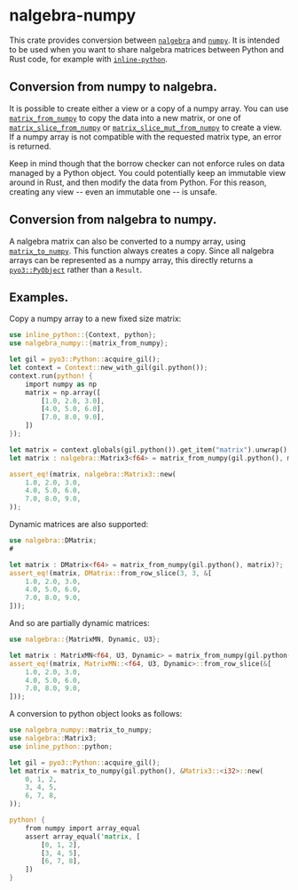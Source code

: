 # nalgebra-numpy

This crate provides conversion between [`nalgebra`] and [`numpy`](https://numpy.org/).
It is intended to be used when you want to share nalgebra matrices between Python and Rust code,
for example with [`inline-python`](https://docs.rs/inline-python).

## Conversion from numpy to nalgebra.

It is possible to create either a view or a copy of a numpy array.
You can use [`matrix_from_numpy`] to copy the data into a new matrix,
or one of [`matrix_slice_from_numpy`] or [`matrix_slice_mut_from_numpy`] to create a view.
If a numpy array is not compatible with the requested matrix type,
an error is returned.

Keep in mind though that the borrow checker can not enforce rules on data managed by a Python object.
You could potentially keep an immutable view around in Rust, and then modify the data from Python.
For this reason, creating any view -- even an immutable one -- is unsafe.

## Conversion from nalgebra to numpy.

A nalgebra matrix can also be converted to a numpy array, using [`matrix_to_numpy`].
This function always creates a copy.
Since all nalgebra arrays can be represented as a numpy array,
this directly returns a [`pyo3::PyObject`] rather than a `Result`.

## Examples.

Copy a numpy array to a new fixed size matrix:

```rust
use inline_python::{Context, python};
use nalgebra_numpy::{matrix_from_numpy};

let gil = pyo3::Python::acquire_gil();
let context = Context::new_with_gil(gil.python());
context.run(python! {
    import numpy as np
    matrix = np.array([
        [1.0, 2.0, 3.0],
        [4.0, 5.0, 6.0],
        [7.0, 8.0, 9.0],
    ])
});

let matrix = context.globals(gil.python()).get_item("matrix").unwrap();
let matrix : nalgebra::Matrix3<f64> = matrix_from_numpy(gil.python(), matrix)?;

assert_eq!(matrix, nalgebra::Matrix3::new(
    1.0, 2.0, 3.0,
    4.0, 5.0, 6.0,
    7.0, 8.0, 9.0,
));
```

Dynamic matrices are also supported:

```rust
use nalgebra::DMatrix;
#

let matrix : DMatrix<f64> = matrix_from_numpy(gil.python(), matrix)?;
assert_eq!(matrix, DMatrix::from_row_slice(3, 3, &[
    1.0, 2.0, 3.0,
    4.0, 5.0, 6.0,
    7.0, 8.0, 9.0,
]));
```

And so are partially dynamic matrices:

```rust
use nalgebra::{MatrixMN, Dynamic, U3};

let matrix : MatrixMN<f64, U3, Dynamic> = matrix_from_numpy(gil.python(), matrix)?;
assert_eq!(matrix, MatrixMN::<f64, U3, Dynamic>::from_row_slice(&[
    1.0, 2.0, 3.0,
    4.0, 5.0, 6.0,
    7.0, 8.0, 9.0,
]));
```

A conversion to python object looks as follows:
```rust
use nalgebra_numpy::matrix_to_numpy;
use nalgebra::Matrix3;
use inline_python::python;

let gil = pyo3::Python::acquire_gil();
let matrix = matrix_to_numpy(gil.python(), &Matrix3::<i32>::new(
    0, 1, 2,
    3, 4, 5,
    6, 7, 8,
));

python! {
    from numpy import array_equal
    assert array_equal('matrix, [
        [0, 1, 2],
        [3, 4, 5],
        [6, 7, 8],
    ])
}
```

[`nalgebra`]: https://docs.rs/nalgebra
[`matrix_from_numpy`]: https://docs.rs/nalgebra-numpy/latest/nalgebra_numpy/fn.matrix_from_numpy.html
[`matrix_slice_from_numpy`]: https://docs.rs/nalgebra-numpy/latest/nalgebra_numpy/fn.matrix_slice_from_numpy.html
[`matrix_slice_mut_from_numpy`]: https://docs.rs/nalgebra-numpy/latest/nalgebra_numpy/fn.matrix_slice_mut_from_numpy.html
[`matrix_to_numpy`]: https://docs.rs/nalgebra-numpy/latest/nalgebra_numpy/fn.matrix_to_numpy.html
[`pyo3::PyObject`]: https://docs.rs/pyo3/latest/pyo3/type.PyObject.html
